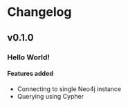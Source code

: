 # Changelog
## v0.1.0

### Hello World!

#### Features added
- Connecting to single Neo4j instance
- Querying using Cypher